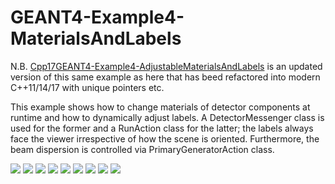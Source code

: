 # GEANT4-Example4-MaterialsAndLabels

N.B.
[Cpp17GEANT4-Example4-AdjustableMaterialsAndLabels](https://github.com/MariuszJozef/Cpp17GEANT4-Example4-AdjustableMaterialsAndLabels) is an updated version of this same example as here that has beed refactored into modern C++11/14/17 with unique pointers etc. 

This example shows how to change materials of detector components at runtime and how to dynamically adjust labels. A DetectorMessenger class is used for the former and a RunAction class for the latter; the labels always face the viewer irrespective of how the scene is oriented. Furthermore, the beam dispersion is controlled via PrimaryGeneratorAction class.

![](GEANT4-Example4-3.gif)
![](GEANT4-Example4-9.gif)
![](GEANT4-Example4-6.gif)
![](GEANT4-Example4-15.gif)
![](GEANT4-Example4-17.gif)
![](GEANT4-Example4-18.gif)
![](GEANT4-Example4-20.gif)
![](GEANT4-Example4-21.gif)
![](GEANT4-Example4-25.gif)
